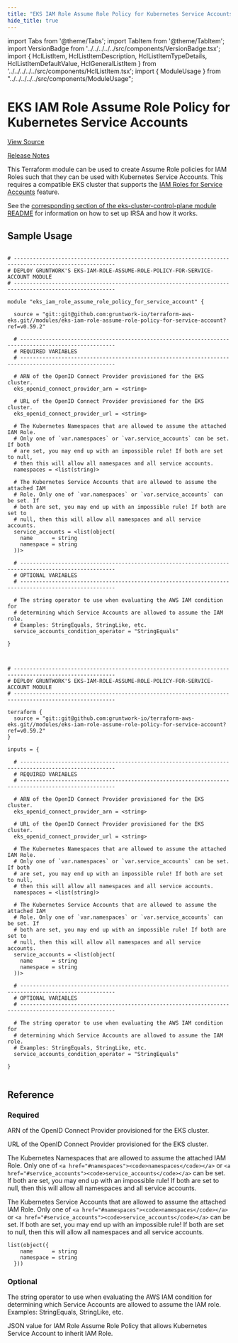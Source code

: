 ```yaml
---
title: "EKS IAM Role Assume Role Policy for Kubernetes Service Accounts"
hide_title: true
---
```


import Tabs from '@theme/Tabs';
import TabItem from '@theme/TabItem';
import VersionBadge from '../../../../../src/components/VersionBadge.tsx';
import { HclListItem, HclListItemDescription, HclListItemTypeDetails, HclListItemDefaultValue, HclGeneralListItem } from '../../../../../src/components/HclListItem.tsx';
import { ModuleUsage } from "../../../../../src/components/ModuleUsage";

<VersionBadge repoTitle="Amazon EKS" version="0.59.2" lastModifiedVersion="0.58.4"/>

# EKS IAM Role Assume Role Policy for Kubernetes Service Accounts

<a href="https://github.com/gruntwork-io/terraform-aws-eks/tree/chore%2Fupdate-codeowners/modules/eks-iam-role-assume-role-policy-for-service-account" className="link-button" title="View the source code for this module in GitHub.">View Source</a>

<a href="https://github.com/gruntwork-io/terraform-aws-eks/releases/tag/v0.58.4" className="link-button" title="Release notes for only versions which impacted this module.">Release Notes</a>

This Terraform module can be used to create Assume Role policies for IAM Roles such that they can be used with
Kubernetes Service Accounts. This requires a compatible EKS cluster that supports the [IAM Roles for Service
Accounts](https://docs.aws.amazon.com/eks/latest/userguide/iam-roles-for-service-accounts.html) feature.

See the [corresponding section of the eks-cluster-control-plane module
README](https://github.com/gruntwork-io/terraform-aws-eks/tree/chore%2Fupdate-codeowners/modules/eks-cluster-control-plane/README.md#how-do-i-associate-iam-roles-to-the-pods) for information on how to set
up IRSA and how it works.

## Sample Usage

<Tabs>
<TabItem value="terraform" label="Terraform" default>

```hcl title="main.tf"

# ------------------------------------------------------------------------------------------------------
# DEPLOY GRUNTWORK'S EKS-IAM-ROLE-ASSUME-ROLE-POLICY-FOR-SERVICE-ACCOUNT MODULE
# ------------------------------------------------------------------------------------------------------

module "eks_iam_role_assume_role_policy_for_service_account" {

  source = "git::git@github.com:gruntwork-io/terraform-aws-eks.git//modules/eks-iam-role-assume-role-policy-for-service-account?ref=v0.59.2"

  # ----------------------------------------------------------------------------------------------------
  # REQUIRED VARIABLES
  # ----------------------------------------------------------------------------------------------------

  # ARN of the OpenID Connect Provider provisioned for the EKS cluster.
  eks_openid_connect_provider_arn = <string>

  # URL of the OpenID Connect Provider provisioned for the EKS cluster.
  eks_openid_connect_provider_url = <string>

  # The Kubernetes Namespaces that are allowed to assume the attached IAM Role.
  # Only one of `var.namespaces` or `var.service_accounts` can be set. If both
  # are set, you may end up with an impossible rule! If both are set to null,
  # then this will allow all namespaces and all service accounts.
  namespaces = <list(string)>

  # The Kubernetes Service Accounts that are allowed to assume the attached IAM
  # Role. Only one of `var.namespaces` or `var.service_accounts` can be set. If
  # both are set, you may end up with an impossible rule! If both are set to
  # null, then this will allow all namespaces and all service accounts.
  service_accounts = <list(object(
    name      = string
    namespace = string
  ))>

  # ----------------------------------------------------------------------------------------------------
  # OPTIONAL VARIABLES
  # ----------------------------------------------------------------------------------------------------

  # The string operator to use when evaluating the AWS IAM condition for
  # determining which Service Accounts are allowed to assume the IAM role.
  # Examples: StringEquals, StringLike, etc.
  service_accounts_condition_operator = "StringEquals"

}


```

</TabItem>
<TabItem value="terragrunt" label="Terragrunt" default>

```hcl title="terragrunt.hcl"

# ------------------------------------------------------------------------------------------------------
# DEPLOY GRUNTWORK'S EKS-IAM-ROLE-ASSUME-ROLE-POLICY-FOR-SERVICE-ACCOUNT MODULE
# ------------------------------------------------------------------------------------------------------

terraform {
  source = "git::git@github.com:gruntwork-io/terraform-aws-eks.git//modules/eks-iam-role-assume-role-policy-for-service-account?ref=v0.59.2"
}

inputs = {

  # ----------------------------------------------------------------------------------------------------
  # REQUIRED VARIABLES
  # ----------------------------------------------------------------------------------------------------

  # ARN of the OpenID Connect Provider provisioned for the EKS cluster.
  eks_openid_connect_provider_arn = <string>

  # URL of the OpenID Connect Provider provisioned for the EKS cluster.
  eks_openid_connect_provider_url = <string>

  # The Kubernetes Namespaces that are allowed to assume the attached IAM Role.
  # Only one of `var.namespaces` or `var.service_accounts` can be set. If both
  # are set, you may end up with an impossible rule! If both are set to null,
  # then this will allow all namespaces and all service accounts.
  namespaces = <list(string)>

  # The Kubernetes Service Accounts that are allowed to assume the attached IAM
  # Role. Only one of `var.namespaces` or `var.service_accounts` can be set. If
  # both are set, you may end up with an impossible rule! If both are set to
  # null, then this will allow all namespaces and all service accounts.
  service_accounts = <list(object(
    name      = string
    namespace = string
  ))>

  # ----------------------------------------------------------------------------------------------------
  # OPTIONAL VARIABLES
  # ----------------------------------------------------------------------------------------------------

  # The string operator to use when evaluating the AWS IAM condition for
  # determining which Service Accounts are allowed to assume the IAM role.
  # Examples: StringEquals, StringLike, etc.
  service_accounts_condition_operator = "StringEquals"

}


```

</TabItem>
</Tabs>




## Reference

<Tabs>
<TabItem value="inputs" label="Inputs" default>

### Required

<HclListItem name="eks_openid_connect_provider_arn" requirement="required" type="string">
<HclListItemDescription>

ARN of the OpenID Connect Provider provisioned for the EKS cluster.

</HclListItemDescription>
</HclListItem>

<HclListItem name="eks_openid_connect_provider_url" requirement="required" type="string">
<HclListItemDescription>

URL of the OpenID Connect Provider provisioned for the EKS cluster.

</HclListItemDescription>
</HclListItem>

<HclListItem name="namespaces" requirement="required" type="list(string)">
<HclListItemDescription>

The Kubernetes Namespaces that are allowed to assume the attached IAM Role. Only one of `<a href="#namespaces"><code>namespaces</code></a>` or `<a href="#service_accounts"><code>service_accounts</code></a>` can be set. If both are set, you may end up with an impossible rule! If both are set to null, then this will allow all namespaces and all service accounts.

</HclListItemDescription>
</HclListItem>

<HclListItem name="service_accounts" requirement="required" type="list(object(…))">
<HclListItemDescription>

The Kubernetes Service Accounts that are allowed to assume the attached IAM Role. Only one of `<a href="#namespaces"><code>namespaces</code></a>` or `<a href="#service_accounts"><code>service_accounts</code></a>` can be set. If both are set, you may end up with an impossible rule! If both are set to null, then this will allow all namespaces and all service accounts.

</HclListItemDescription>
<HclListItemTypeDetails>

```hcl
list(object({
    name      = string
    namespace = string
  }))
```

</HclListItemTypeDetails>
</HclListItem>

### Optional

<HclListItem name="service_accounts_condition_operator" requirement="optional" type="string">
<HclListItemDescription>

The string operator to use when evaluating the AWS IAM condition for determining which Service Accounts are allowed to assume the IAM role. Examples: StringEquals, StringLike, etc.

</HclListItemDescription>
<HclListItemDefaultValue defaultValue="&quot;StringEquals&quot;"/>
</HclListItem>

</TabItem>
<TabItem value="outputs" label="Outputs">

<HclListItem name="assume_role_policy_json">
<HclListItemDescription>

JSON value for IAM Role Assume Role Policy that allows Kubernetes Service Account to inherit IAM Role.

</HclListItemDescription>
</HclListItem>

</TabItem>
</Tabs>


<!-- ##DOCS-SOURCER-START
{
  "originalSources": [
    "https://github.com/gruntwork-io/terraform-aws-eks/tree/chore%2Fupdate-codeowners/modules/eks-iam-role-assume-role-policy-for-service-account/readme.md",
    "https://github.com/gruntwork-io/terraform-aws-eks/tree/chore%2Fupdate-codeowners/modules/eks-iam-role-assume-role-policy-for-service-account/variables.tf",
    "https://github.com/gruntwork-io/terraform-aws-eks/tree/chore%2Fupdate-codeowners/modules/eks-iam-role-assume-role-policy-for-service-account/outputs.tf"
  ],
  "sourcePlugin": "module-catalog-api",
  "hash": "d2eea098146bef333ccd3838a29762ae"
}
##DOCS-SOURCER-END -->
